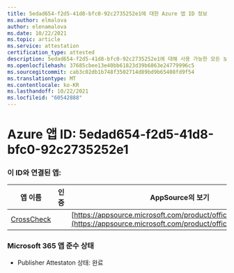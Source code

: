 ```yaml
---
title: 5edad654-f2d5-41d8-bfc0-92c2735252e1에 대한 Azure 앱 ID 정보
ms.author: elmalova
author: elenamalova
ms.date: 10/22/2021
ms.topic: article
ms.service: attestation
certification_type: attested
description: 5edad654-f2d5-41d8-bfc0-92c2735252e1에 대해 사용 가능한 모든 보안 및 규정 준수 정보입니다.
ms.openlocfilehash: 37685cbee13e40bb61823d39b6863e24779996c5
ms.sourcegitcommit: cab3c02db1b748f3502714d89bd9b65408fd9f54
ms.translationtype: MT
ms.contentlocale: ko-KR
ms.lasthandoff: 10/22/2021
ms.locfileid: "60542888"
---
```

# <a name="azure-app-id-5edad654-f2d5-41d8-bfc0-92c2735252e1"></a>Azure 앱 ID: 5edad654-f2d5-41d8-bfc0-92c2735252e1


### <a name="apps-associated-with-this-id"></a>이 ID와 연결된 앱:
| **앱 이름** | **인증** | **AppSource의 보기** |
|--------------|---------------|-----------------------|
| [CrossCheck](https://docs.microsoft.com/microsoft-365-app-certification/forward/WA200003198) |  | [https://appsource.microsoft.com/product/office/WA200003198](https://appsource.microsoft.com/product/office/WA200003198) |

### <a name="microsoft-365-app-compliance-status"></a>Microsoft 365 앱 준수 상태
- Publisher Attestaton 상태: 완료

